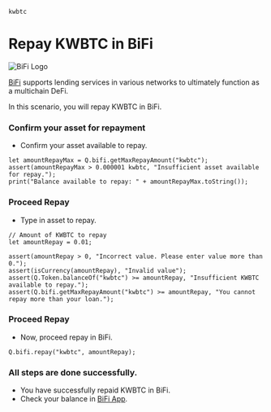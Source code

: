 ```meta-Currency
kwbtc
```

# Repay KWBTC in BiFi

![BiFi Logo](https://s3.ap-northeast-2.amazonaws.com/thebifrost.io/home/bifi/bifi_logo.svg)

[BiFi](https://bifi.finance/) supports lending services in various networks to ultimately function as a multichain DeFi.

In this scenario, you will repay KWBTC in BiFi.

### Confirm your asset for repayment

- Confirm your asset available to repay.

```output-Dynamic
let amountRepayMax = Q.bifi.getMaxRepayAmount("kwbtc");
assert(amountRepayMax > 0.000001 kwbtc, "Insufficient asset available for repay.");
print("Balance available to repay: " + amountRepayMax.toString());
```

### Proceed Repay

- Type in asset to repay.

```input KWBTC
// Amount of KWBTC to repay
let amountRepay = 0.01;
```

```input-Verify
assert(amountRepay > 0, "Incorrect value. Please enter value more than 0.");
assert(isCurrency(amountRepay), "Invalid value");
assert(Q.Token.balanceOf("kwbtc") >= amountRepay, "Insufficient KWBTC available to repay.");
assert(Q.bifi.getMaxRepayAmount("kwbtc") >= amountRepay, "You cannot repay more than your loan.");
```

### Proceed Repay

- Now, proceed repay in BiFi.

```taster
Q.bifi.repay("kwbtc", amountRepay);
```

### All steps are done successfully.

- You have successfully repaid KWBTC in BiFi.
- Check your balance in [BiFi App](https://app.bifi.finance/).
